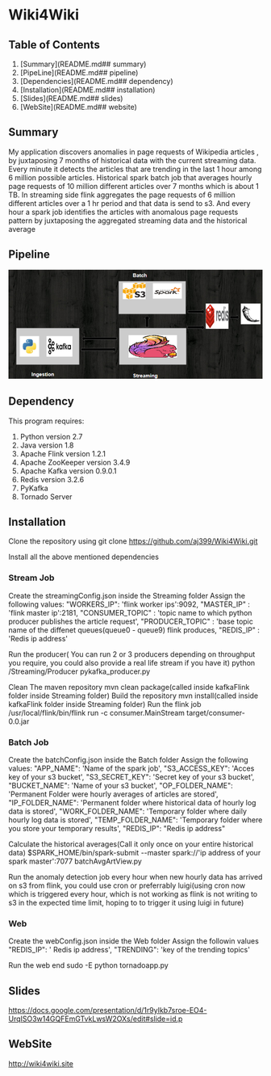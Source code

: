 # Wiki4Wiki

## Table of Contents
1. [Summary](README.md## summary)
2. [PipeLine](README.md## pipeline)
3. [Dependencies](README.md## dependency)
4. [Installation](README.md## installation)
5. [Slides](README.md## slides)
6. [WebSite](README.md## website)

## Summary
  My application discovers anomalies in page requests of Wikipedia articles , by juxtaposing 7 months of historical data with the current streaming data. Every minute it detects the articles that are trending in the last 1 hour among 6 million possible articles.  Historical spark batch job that averages hourly page requests of 10 million different articles over 7 months which is about 1 TB. In streaming side flink aggregates the page requests of 6 million different articles over a 1 hr period and that data is send to s3. And every hour a spark job identifies the articles with anomalous page requests pattern by juxtaposing the aggregated streaming data and the historical average

## Pipeline
![alt text](https://github.com/aj399/Wiki4Wiki/blob/master/pipeline.PNG "PipeLine")

## Dependency

This program requires:

1. Python version 2.7
2. Java version 1.8
3. Apache Flink version 1.2.1
4. Apache ZooKeeper version 3.4.9
5. Apache Kafka version 0.9.0.1
6. Redis version 3.2.6
7. PyKafka
8. Tornado Server 

## Installation
Clone the repository using git clone https://github.com/aj399/Wiki4Wiki.git

Install all the above mentioned dependencies 

### Stream Job

Create the streamingConfig.json inside the Streaming folder
Assign the following values:
"WORKERS_IP": 'flink worker ips':9092,
"MASTER_IP" : 'flink master ip':2181,
"CONSUMER_TOPIC" : 'topic name to which python producer publishes the article request',
"PRODUCER_TOPIC" : 'base topic name of the diffenet queues(queue0 - queue9) flink produces,
"REDIS_IP" : 'Redis ip address'

Run the producer( You can run 2 or 3 producers depending on throughput you require, you could also provide a real life stream if you have it)
python /Streaming/Producer pykafka_producer.py

Clean The maven repository
mvn clean package(called inside kafkaFlink folder inside Streaming folder)
Build the repository
mvn install(called inside kafkaFlink folder inside Streaming folder)
Run the flink job
/usr/local/flink/bin/flink run -c consumer.MainStream target/consumer-0.0.jar

### Batch Job

Create the batchConfig.json inside the Batch folder
Assign the following values:
"APP_NAME": 'Name of the spark job',
"S3_ACCESS_KEY": 'Acces key of your s3 bucket',
"S3_SECRET_KEY": 'Secret key of your s3 bucket',
"BUCKET_NAME": 'Name of your s3 bucket',
"OP_FOLDER_NAME": 'Permanent Folder were hourly averages of articles are stored',
"IP_FOLDER_NAME": 'Permanent folder where historical data of hourly log data is stored',
"WORK_FOLDER_NAME": 'Temporary folder where daily hourly log data is stored',
"TEMP_FOLDER_NAME": 'Temporary folder where you store your temporary results',
"REDIS_IP": "Redis ip address"

Calculate the historical averages(Call it only once on your entire historical data)
$SPARK_HOME/bin/spark-submit --master spark://'ip address of your spark master':7077 batchAvgArtView.py

Run the anomaly detection job every hour when new hourly data has arrived on s3 from flink, you could use cron or preferrably luigi(using cron now which is triggered every hour, which is not working as flink is not writing to s3 in the expected time limit, hoping to to trigger it using luigi in future)

### Web

Create the webConfig.json inside the Web folder
Assign the followin values
"REDIS_IP": ' Redis ip address',
"TRENDING": 'key of the trending topics'

Run the web end
sudo -E python tornadoapp.py

## Slides
https://docs.google.com/presentation/d/1r9yIkb7sroe-EO4-UrqISO3w14GQFEmGTvkLwsW2OXs/edit#slide=id.p

## WebSite
http://wiki4wiki.site
